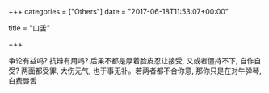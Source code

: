 +++
categories = ["Others"]
date = "2017-06-18T11:53:07+00:00"

title = "口舌"

+++


争论有益吗? 抗辩有用吗? 后果不都是厚着脸皮忍让接受, 又或者僵持不下, 自作自受? 两面都受罪, 大伤元气, 也于事无补。若两者都不合你意, 那你只是在对牛弹琴, 白费唇舌